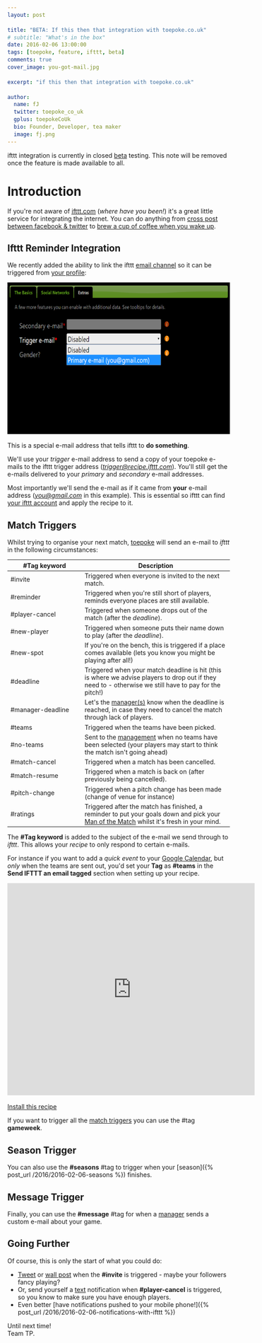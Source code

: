 ```yaml
---
layout: post

title: "BETA: If this then that integration with toepoke.co.uk"
# subtitle: "What's in the box"
date: 2016-02-06 13:00:00
tags: [toepoke, feature, ifttt, beta]
comments: true
cover_image: you-got-mail.jpg

excerpt: "if this then that integration with toepoke.co.uk"

author:
  name: fJ
  twitter: toepoke_co_uk
  gplus: toepokeCoUk
  bio: Founder, Developer, tea maker
  image: fj.png
---
```


<style>
	table.ifttt-triggers th:nth-child(1), table.ifttt-triggers td:nth-child(1) {
		width: 25%;
	}
	table.ifttt-triggers th:nth-child(2), table.ifttt-triggers td:nth-child(2) {
		width: 50%;
	}
	table.ifttt-triggers th:nth-child(3), table.ifttt-triggers td:nth-child(3) {
		width: 25%;
	}
</style>

<p class="beta">
	ifttt integration is currently in closed <a href="https://en.wikipedia.org/wiki/Software_release_life_cycle#Open_and_closed_beta">beta</a> testing.
	This note will be removed once the feature is made available to all.
</p> 

# Introduction

If you're not aware of <a href="https://ifttt.com"><abbr title="If-This-Then-That">ifttt.com</abbr></a> (<i>where have you been!</i>)
it's a great little service for integrating the internet. You can do anything from 
<a href="https://ifttt.com/recipes/105786-share-new-links-you-post-on-facebook-to-twitter">cross post between facebook & twitter</a> to
<a href="https://ifttt.com/recipes/255028-enjoy-a-freshly-brewed-pot-of-coffee-when-you-wake-up">brew a cup of coffee when you wake up</a>.

## Ifttt Reminder Integration

We recently added the ability to link the ifttt <a href="https://ifttt.com/email">email channel</a> 
so it can be triggered from <a href="https://toepoke.co.uk/user.aspx/edit#extras" rel="nofollow">your profile</a>:

<img class="img-center" src="/images/posts/2016/2016-01-03-iftt-trigger-email-d.png" width="659" height="343" alt="Setting ifttt trigger e-mails" 
	title="Setting ifttt trigger e-mails" 
/>

This is a special e-mail address that tells ifttt to <strong>do something</strong>. 

We'll use your <i>trigger</i> e-mail address to send a copy of your toepoke e-mails to the ifttt trigger address (<i>trigger@recipe.ifttt.com</i>).
You'll still get the e-mails delivered to your <i>primary</i> and <i>secondary</i> e-mail addresses. 

Most importantly we'll send the e-mail as if it came from <strong>your</strong> e-mail address (<i>you@gmail.com</i> in this example).
This is essential so ifttt can find <u>your ifttt account</u> and apply the recipe to it. 


## Match Triggers

Whilst trying to organise your next match, [toepoke](https://toepoke.co.uk) will send an e-mail to _ifttt_ in the following circumstances:  

<table class="ifttt-triggers" id="ifttt-triggers">
	<thead>
		<tr>
			<th class="col1">#Tag keyword</th>
			<th class="col2">Description</th>
		</tr>
	</thead>
	<tbody>
		<tr>
			<td>#invite</td>
			<td>Triggered when everyone is invited to the next match.</td>
		</tr>
		<tr>
			<td>#reminder</td>
			<td>Triggered when you're still short of players, reminds everyone places are still available.</td>
		</tr>
		<tr>
			<td>#player-cancel</td>
			<td>Triggered when someone drops out of the match (after the <i>deadline</i>).</td>
		</tr>
		<tr>
			<td>#new-player</td>
			<td>Triggered when someone puts their name down to play (after the <i>deadline</i>).</td>
		</tr>
		<tr>
			<td>#new-spot</td>
			<td>If you're on the bench, this is triggered if a place comes available (lets you know you might be playing after all!)</td>
		</tr>
		<tr>
			<td>#deadline</td>
			<td>Triggered when your match deadline is hit (this is where we advise players to drop out if they need to - otherwise we still have to pay for the pitch!)</td>
		</tr>
		<tr>
			<td>#manager-deadline</td>
			<td>Let's the <a href="https://toepoke.co.uk/about.aspx/glossary#manager">manager(s)</a> know when the deadline is reached, in case they need to cancel the match through lack of players.</td>
		</tr>
		<tr>
			<td>#teams</td>
			<td>Triggered when the teams have been picked.</td>
		</tr>
		<tr>
			<td>#no-teams</td>
			<td>Sent to the <a href="https://toepoke.co.uk/about.aspx/glossary#manager">management</a> when no teams have been selected (your players may start to think the match isn't going ahead)</td>
		</tr>
		<tr>
			<td>#match-cancel</td>
			<td>Triggered when a match has been cancelled.</td>
		</tr>
		<tr>
			<td>#match-resume</td>
			<td>Triggered when a match is back on (after previously being cancelled).</td>
		</tr>
		<tr>
			<td>#pitch-change</td>
			<td>Triggered when a pitch change has been made (change of venue for instance)</td>
		</tr>
		<tr>
			<td>#ratings</td>
			<td>Triggered after the match has finished, a reminder to put your goals down and pick your <a href="https://toepoke.co.uk/about.aspx/glossary#motm">Man of the Match</a> whilst it's fresh in your mind.</td>
		</tr>
	</tbody>
</table>  

The **#Tag keyword** is added to the subject of the e-mail we send through to _ifttt_.  This allows your _recipe_ to only respond to certain e-mails.

For instance if you want to add a _quick event_ to your [Google Calendar](https://calendar.google.com), but _only_ when the teams are sent out, you'd set your <strong>Tag</strong> as <strong>#teams</strong> in the <strong>Send IFTTT an email tagged</strong> section when setting up your recipe. 

<div class="g-chart">
<iframe width="560" height="480" src="https://www.youtube.com/embed/DQDo_zrcVNo" frameborder="0" allowfullscreen></iframe>
</div>
<p class="ar">
	<a href="https://ifttt.com/recipes/377415-toepoke-co-uk-add-a-quick-event-to-my-google-calendar-when-the-teams-have-been-picked">Install this recipe</a>
</p>


If you want to trigger all the [match triggers](#ifttt-triggers) you can use the #tag **gameweek**.

## Season Trigger

You can also use the **#seasons** #tag to trigger when your [season]({% post_url /2016/2016-02-06-seasons %}) finishes.

## Message Trigger

Finally, you can use the **#message** #tag for when a <a href="https://toepoke.co.uk/about.aspx/glossary#manager">manager</a> sends a custom e-mail about your game.

## Going Further

Of course, this is only the start of what you could do:

- <a href="https://ifttt.com/twitter">Tweet<a/> or <a href="https://ifttt.com/facebook">wall post</a> when the <strong>#invite</strong> is triggered - maybe your followers fancy playing? 
- Or, send yourself a <a href="https://ifttt.com/sms">text</a> notification when <strong>#player-cancel</strong> is triggered, so you know to make sure you have enough players.
- Even better [have notifications pushed to your mobile phone!]({% post_url /2016/2016-02-06-notifications-with-ifttt %})

Until next time!<br/>
Team TP.
